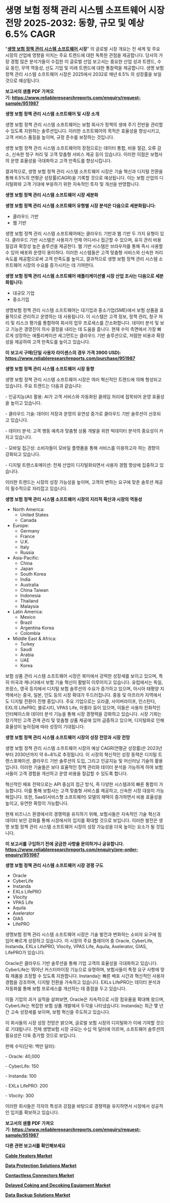 <p><h1>생명 보험 정책 관리 시스템 소프트웨어 시장 전망 2025-2032: 동향, 규모 및 예상 6.5% CAGR</h1></p><p>"<strong><a href="https://www.reliableresearchreports.com/life-insurance-policy-administration-systems-software-r951987?utm_campaign=106&utm_medium=7&utm_source=Github&utm_content=ia&utm_term=14032025&utm_id=life-insurance-policy-administration-systems-software">생명 보험 정책 관리 시스템 소프트웨어&nbsp;</a></strong><strong>시장</strong>" 의 글로벌 시장 개요는 전 세계 및 주요 시장의 산업에 영향을 미치는 주요 트렌드에 대한 독특한 관점을 제공합니다. 당사의 가장 경험 많은 분석가들이 수집한 이 글로벌 산업 보고서는 중요한 산업 성과 트렌드, 수요 동인, 무역 역동성, 선도 기업 및 미래 트렌드에 대한 통찰력을 제공합니다. 생명 보험 정책 관리 시스템 소프트웨어 시장은 2025에서 2032로 매년 6.5% 의 성장률을 보일 것으로 예상됩니다.&nbsp;</p>
<p><strong>보고서의 샘플 PDF 가져오기:&nbsp;<a href="https://www.reliableresearchreports.com/enquiry/request-sample/951987?utm_campaign=106&utm_medium=7&utm_source=Github&utm_content=ia&utm_term=14032025&utm_id=life-insurance-policy-administration-systems-software">https://www.reliableresearchreports.com/enquiry/request-sample/951987</a></strong></p>
<p><strong>생명 보험 정책 관리 시스템 소프트웨어 및 시장 소개</strong></p>
<p><p>생명 보험 정책 관리 시스템 소프트웨어는 보험 회사가 정책의 생애 주기 전반을 관리할 수 있도록 지원하는 솔루션입니다. 이러한 소프트웨어의 목적은 효율성을 향상시키고, 고객 서비스 품질을 높이며, 규정 준수를 보장하는 것입니다. </p><p>생명 보험 정책 관리 시스템 소프트웨어의 장점으로는 데이터 통합, 비용 절감, 오류 감소, 신속한 청구 처리 및 고객 맞춤형 서비스 제공 등이 있습니다. 이러한 이점은 보험사의 운영 효율성을 극대화하고 고객 만족도를 향상시킵니다. </p><p>결과적으로, 생명 보험 정책 관리 시스템 소프트웨어 시장은 기술 혁신과 디지털 전환을 통해 6.5%의 연평균 성장률(CAGR)을 기록할 것으로 예상됩니다. 이는 보험 산업의 디지털화와 고객 기대에 부응하기 위한 지속적인 투자 및 개선을 반영합니다.</p></p>
<p><strong>생명 보험 정책 관리 시스템 소프트웨어 시장 세분화</strong></p>
<p><strong>생명 보험 정책 관리 시스템 소프트웨어 유형별 시장 분석은 다음으로 세분화됩니다:</strong></p>
<p><ul><li>클라우드 기반</li><li>웹 기반</li></ul></p>
<p><p>생명 보험 정책 관리 시스템 소프트웨어에는 클라우드 기반과 웹 기반 두 가지 유형이 있다. 클라우드 기반 시스템은 사용자가 언제 어디서나 접근할 수 있으며, 유지 관리 비용 절감과 확장성 높은 솔루션을 제공한다. 웹 기반 시스템은 브라우저를 통해 즉시 사용할 수 있어 배포와 운영이 용이하다. 이러한 시스템들은 고객 맞춤형 서비스와 신속한 처리 속도를 제공함으로써 고객 만족도를 높이고, 결과적으로 생명 보험 정책 관리 시스템 소프트웨어 시장의 수요를 증가시키는 데 기여한다.</p></p>
<p><strong>생명 보험 정책 관리 시스템 소프트웨어 애플리케이션별 시장 산업 조사는 다음으로 세분화됩니다:</strong></p>
<p><ul><li>대규모 기업</li><li>중소기업</li></ul></p>
<p><p>생명보험 정책 관리 시스템 소프트웨어는 대기업과 중소기업(SME)에서 보험 상품을 효율적으로 관리하고 운영하는 데 사용됩니다. 이 시스템은 고객 정보, 정책 관리, 청구 처리 및 리스크 평가를 통합하여 회사의 업무 프로세스를 간소화합니다. 데이터 분석 및 보고 기능은 경영진이 의사 결정을 내리는 데 도움을 줍니다. 현재 수익 측면에서 가장 빠르게 성장하는 애플리케이션 세그먼트는 클라우드 기반 솔루션으로, 저렴한 비용과 확장성을 제공하여 고객 만족도를 높이고 있습니다.</p></p>
<p><strong>이 보고서 구매(단일 사용자 라이센스의 경우 가격 3900 USD): <a href="https://www.reliableresearchreports.com/purchase/951987?utm_campaign=106&utm_medium=7&utm_source=Github&utm_content=ia&utm_term=14032025&utm_id=life-insurance-policy-administration-systems-software">https://www.reliableresearchreports.com/purchase/951987</a></strong></p>
<p><strong>생명 보험 정책 관리 시스템 소프트웨어 시장 동향</strong></p>
<p><p>생명 보험 정책 관리 시스템 소프트웨어 시장은 여러 혁신적인 트렌드에 의해 형성되고 있습니다. 주요 트렌드는 다음과 같습니다:</p><p>- 인공지능(AI) 활용: AI가 고객 서비스와 자동화된 클레임 처리에 접목되어 운영 효율성을 높이고 있습니다.</p><p>- 클라우드 기술: 데이터 저장과 운영의 유연성 증가로 클라우드 기반 솔루션이 선호되고 있습니다.</p><p>- 데이터 분석: 고객 행동 예측과 맞춤형 상품 개발을 위한 빅데이터 분석의 중요성이 커지고 있습니다.</p><p>- 모바일 접근성: 소비자들이 모바일 플랫폼을 통해 서비스를 이용하고자 하는 경향이 강화되고 있습니다.</p><p>- 디지털 트랜스포메이션: 전체 산업이 디지털화되면서 사용자 경험 향상에 집중하고 있습니다.</p><p>이러한 트렌드는 시장의 성장 가능성을 높이며, 고객의 변하는 요구에 맞춘 솔루션 제공이 필수적으로 자리잡고 있습니다.</p></p>
<p><strong>생명 보험 정책 관리 시스템 소프트웨어 시장의 지리적 확산과 시장의 역동성</strong></p>
<p><ul>
    <li>
        North America:
        <ul>
            <li>United States</li>
            <li>Canada</li>
        </ul>
    </li>
    <li>
        Europe:
        <ul>
            <li>Germany</li>
            <li>France</li>
            <li>U.K.</li>
            <li>Italy</li>
            <li>Russia</li>
        </ul>
    </li>
    <li>
        Asia-Pacific:
        <ul>
            <li>China</li>
            <li>Japan</li>
            <li>South Korea</li>
            <li>India</li>
            <li>Australia</li>
            <li>China Taiwan</li>
            <li>Indonesia</li>
            <li>Thailand</li>
            <li>Malaysia</li>
        </ul>
    </li>
    <li>
        Latin America:
        <ul>
            <li>Mexico</li>
            <li>Brazil</li>
            <li>Argentina Korea</li>
            <li>Colombia</li>
        </ul>
    </li>
    <li>
        Middle East & Africa:
        <ul>
            <li>Turkey</li>
            <li>Saudi</li>
            <li>Arabia</li>
            <li>UAE</li>
            <li>Korea</li>
        </ul>
    </li>
    </ul></p>
<p><p>보험 상품 관리 시스템 소프트웨어 시장은 북미에서 강력한 성장세를 보이고 있으며, 특히 미국과 캐나다에서 보험 기술 혁신이 활발히 이루어지고 있습니다. 유럽에서는 독일, 프랑스, 영국 등지에서 디지털 보험 솔루션의 수요가 증가하고 있으며, 아시아 태평양 지역에서는 중국, 일본, 인도 등의 시장 확대가 두드러집니다. 중동 및 아프리카 지역에서도 디지털 전환이 진행 중입니다. 주요 기업으로는 오라클, 사이버라이프, 인스탄다, EXL의 LifePRO, 블로시티, VPAS Life, 아퀼라 등이 있으며, 이들은 사용자 친화적인 인터페이스와 데이터 분석 기능을 통해 시장 경쟁력을 강화하고 있습니다. 시장 기회는 장기적인 고객 관계 관리 및 맞춤형 상품 제공에 있어 급증하고 있으며, 디지털화로 인해 효율성이 높아짐에 따라 성장이 기대됩니다.</p></p>
<p><strong>생명 보험 정책 관리 시스템 소프트웨어 시장의 성장 전망과 시장 전망</strong></p>
<p><p>생명 보험 정책 관리 시스템 소프트웨어 시장의 예상 CAGR(연평균 성장률)은 2023년부터 2030년까지 약 6~8%로 추정됩니다. 이 시장의 혁신적인 성장 동력은 디지털 트랜스포메이션, 클라우드 기반 솔루션의 도입, 그리고 인공지능 및 머신러닝 기술의 활용입니다. 이러한 기술들은 보다 효율적인 정책 관리와 데이터 분석을 가능하게 하여 보험사들이 고객 경험을 개선하고 운영 비용을 절감할 수 있도록 합니다.</p><p>혁신적인 배포 전략으로는 API 중심의 접근 방식, 즉 다양한 시스템과의 빠른 통합이 가능합니다. 이를 통해 보험사는 고객 맞춤형 서비스를 제공하고, 신속한 시장 대응이 가능해집니다. 또한, SaaS(서비스형 소프트웨어) 모델의 채택이 증가하면서 비용 효율성을 높이고, 유연한 확장이 가능합니다. </p><p>현재 비즈니스 환경에서의 경쟁력을 유지하기 위해, 보험사들은 지속적인 기술 혁신과 데이터 보안 강화를 통해 시장에서의 입지를 확대할 것으로 보입니다. 이러한 발전은 생명 보험 정책 관리 시스템 소프트웨어 시장의 성장 가능성을 더욱 높이는 요소가 될 것입니다.</p></p>
<p><strong>이 보고서를 구입하기 전에 궁금한 사항을 문의하거나 공유합니다. <a href="https://www.reliableresearchreports.com/enquiry/pre-order-enquiry/951987?utm_campaign=106&utm_medium=7&utm_source=Github&utm_content=ia&utm_term=14032025&utm_id=life-insurance-policy-administration-systems-software">https://www.reliableresearchreports.com/enquiry/pre-order-enquiry/951987</a></strong></p>
<p><strong>생명 보험 정책 관리 시스템 소프트웨어 시장 경쟁 구도</strong></p>
<p><ul><li>Oracle</li><li>CyberLife</li><li>Instanda</li><li>EXLs LifePRO</li><li>Vlocity</li><li>VPAS Life</li><li>Aquila</li><li>Axelerator</li><li>GIAS</li><li>LifePRO</li></ul></p>
<p><p>생명보험 정책 관리 시스템 소프트웨어 시장은 기술 발전과 변화하는 소비자 요구에 힘입어 빠르게 성장하고 있습니다. 이 시장의 주요 플레이어 중 Oracle, CyberLife, Instanda, EXLs LifePRO, Vlocity, VPAS Life, Aquila, Axelerator, GIAS, LifePRO가 있습니다. </p><p>Oracle은 클라우드 기반 솔루션을 통해 기업 고객의 효율성을 극대화하고 있습니다. CyberLife는 뛰어난 커스터마이징 기능으로 유명하며, 보험사들이 특정 요구 사항에 맞춰 제품을 조정할 수 있도록 지원합니다. Instanda는 빠른 배포 시간과 혁신적인 사용자 경험을 강조하며, 디지털 전환을 가속하고 있습니다. EXLs LifePRO는 데이터 분석과 자동화를 통해 보험 프로세스를 개선하는 데 중점을 두고 있습니다.</p><p>이들 기업의 과거 실적을 살펴보면, Oracle은 지속적으로 시장 점유율을 확대해 왔으며, CyberLife는 복잡한 보험 상품 개발에서 두각을 나타냈습니다. Instanda는 최근 몇 년간 고속 성장세를 보이며, 보험 혁신을 주도하고 있습니다.</p><p>이 회사들의 시장 성장 전망은 밝으며, 글로벌 보험 시장의 디지털화가 이에 기여할 것으로 기대됩니다. 전체 생명보험 시장 규모는 수십 억 달러에 이르며, 소프트웨어 솔루션의 필요성은 더욱 증가할 것으로 보입니다.</p><p>판매 수익(단위: 백만 달러):</p><p>- Oracle: 40,000</p><p>- CyberLife: 150</p><p>- Instanda: 100</p><p>- EXLs LifePRO: 200</p><p>- Vlocity: 300</p><p>이러한 회사들은 각자의 특성과 강점을 바탕으로 경쟁력을 유지하면서 시장에서 성공적인 입지를 확보하고 있습니다.</p></p>
<p><strong>보고서의 샘플 PDF 가져오기:&nbsp;<a href="https://www.reliableresearchreports.com/enquiry/request-sample/951987?utm_campaign=106&utm_medium=7&utm_source=Github&utm_content=ia&utm_term=14032025&utm_id=life-insurance-policy-administration-systems-software">https://www.reliableresearchreports.com/enquiry/request-sample/951987</a></strong></p>
<p><strong></strong></p>
<p><strong></strong></p>
<p><strong></strong></p>
<p><strong></strong></p>
<p><strong>다른 관련 보고서를 확인해보세요</strong></p>
<p><strong><p><a href="https://github.com/zakkistuey/Market-Research-Report-List-1/blob/main/cable-heaters-market.md?utm_campaign=106&utm_medium=7&utm_source=Github&utm_content=ia&utm_term=14032025&utm_id=life-insurance-policy-administration-systems-software">Cable Heaters Market</a></p><p><a href="https://github.com/pilukypalis/Market-Research-Report-List-1/blob/main/data-protection-solutions-market.md?utm_campaign=106&utm_medium=7&utm_source=Github&utm_content=ia&utm_term=14032025&utm_id=life-insurance-policy-administration-systems-software">Data Protection Solutions Market</a></p><p><a href="https://github.com/siertnamba7u/Market-Research-Report-List-1/blob/main/contactless-connectors-market.md?utm_campaign=106&utm_medium=7&utm_source=Github&utm_content=ia&utm_term=14032025&utm_id=life-insurance-policy-administration-systems-software">Contactless Connectors Market</a></p><p><a href="https://github.com/tinleykomape5/Market-Research-Report-List-1/blob/main/delayed-coking-and-decoking-equipment-market.md?utm_campaign=106&utm_medium=7&utm_source=Github&utm_content=ia&utm_term=14032025&utm_id=life-insurance-policy-administration-systems-software">Delayed Coking and Decoking Equipment Market</a></p><p><a href="https://github.com/jugutstam/Market-Research-Report-List-1/blob/main/data-backup-solutions-market.md?utm_campaign=106&utm_medium=7&utm_source=Github&utm_content=ia&utm_term=14032025&utm_id=life-insurance-policy-administration-systems-software">Data Backup Solutions Market</a></p></strong></p>
<p></p>